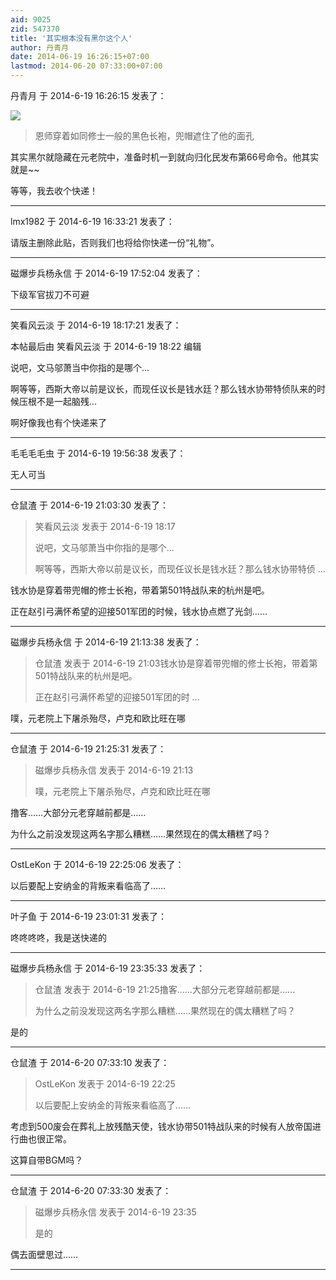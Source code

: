 ```yaml
---
aid: 9025
zid: 547370
title: '其实根本没有黑尔这个人'
author: 丹青月
date: 2014-06-19 16:26:15+07:00
lastmod: 2014-06-20 07:33:00+07:00
---
```


丹青月 于 2014-6-19 16:26:15 发表了：

![](http://photocdn.sohu.com/20050526/Img225717118.jpg)


> 
> 恩师穿着如同修士一般的黑色长袍，兜帽遮住了他的面孔



其实黑尔就隐藏在元老院中，准备时机一到就向归化民发布第66号命令。他其实就是~~

等等，我去收个快递！

---------

lmx1982 于 2014-6-19 16:33:21 发表了：

请版主删除此贴，否则我们也将给你快递一份“礼物”。

---------

磁爆步兵杨永信 于 2014-6-19 17:52:04 发表了：

下级军官拔刀不可避

---------

笑看风云淡 于 2014-6-19 18:17:21 发表了：

本帖最后由 笑看风云淡 于 2014-6-19 18:22 编辑 

说吧，文马邬萧当中你指的是哪个...

啊等等，西斯大帝以前是议长，而现任议长是钱水廷？那么钱水协带特侦队来的时候压根不是一起脑残...

啊好像我也有个快递来了

---------

毛毛毛毛虫 于 2014-6-19 19:56:38 发表了：

无人可当

---------

仓鼠渣 于 2014-6-19 21:03:30 发表了：

> 笑看风云淡 发表于 2014-6-19 18:17
> 
> 说吧，文马邬萧当中你指的是哪个...
> 
> 啊等等，西斯大帝以前是议长，而现任议长是钱水廷？那么钱水协带特侦 ...



钱水协是穿着带兜帽的修士长袍，带着第501特战队来的杭州是吧。

正在赵引弓满怀希望的迎接501军团的时候，钱水协点燃了光剑……

---------

磁爆步兵杨永信 于 2014-6-19 21:13:38 发表了：

> 仓鼠渣 发表于 2014-6-19 21:03钱水协是穿着带兜帽的修士长袍，带着第501特战队来的杭州是吧。
> 
> 正在赵引弓满怀希望的迎接501军团的时 ...



噗，元老院上下屠杀殆尽，卢克和欧比旺在哪

---------

仓鼠渣 于 2014-6-19 21:25:31 发表了：

> 磁爆步兵杨永信 发表于 2014-6-19 21:13
> 
> 噗，元老院上下屠杀殆尽，卢克和欧比旺在哪



撸客……大部分元老穿越前都是……

为什么之前没发现这两名字那么糟糕……果然现在的偶太糟糕了吗？

---------

OstLeKon 于 2014-6-19 22:25:06 发表了：

以后要配上安纳金的背叛来看临高了……

---------

叶子鱼 于 2014-6-19 23:01:31 发表了：

咚咚咚咚，我是送快递的

---------

磁爆步兵杨永信 于 2014-6-19 23:35:33 发表了：

> 仓鼠渣 发表于 2014-6-19 21:25撸客……大部分元老穿越前都是……
> 
> 为什么之前没发现这两名字那么糟糕……果然现在的偶太糟糕了吗？



是的

---------

仓鼠渣 于 2014-6-20 07:33:10 发表了：

> OstLeKon 发表于 2014-6-19 22:25
> 
> 以后要配上安纳金的背叛来看临高了……



考虑到500废会在葬礼上放残酷天使，钱水协带501特战队来的时候有人放帝国进行曲也很正常。

这算自带BGM吗？

---------

仓鼠渣 于 2014-6-20 07:33:30 发表了：

> 磁爆步兵杨永信 发表于 2014-6-19 23:35
> 
> 是的



偶去面壁思过……

---------

